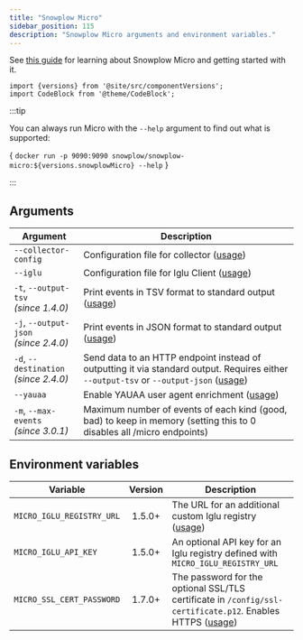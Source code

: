 ```yaml
---
title: "Snowplow Micro"
sidebar_position: 115
description: "Snowplow Micro arguments and environment variables."
---
```


See [this guide](/docs/data-product-studio/data-quality/snowplow-micro/index.md) for learning about Snowplow Micro and getting started with it.


```mdx-code-block
import {versions} from '@site/src/componentVersions';
import CodeBlock from '@theme/CodeBlock';
```

:::tip

You can always run Micro with the `--help` argument to find out what is supported:

<CodeBlock language="bash">{
`docker run -p 9090:9090 snowplow/snowplow-micro:${versions.snowplowMicro} --help`
}</CodeBlock>

:::

## Arguments

| Argument                                 | Description                                                                                                                                                           |
| ---------------------------------------- | --------------------------------------------------------------------------------------------------------------------------------------------------------------------- |
| `--collector-config`                     | Configuration file for collector ([usage](/docs/data-product-studio/data-quality/snowplow-micro/advanced-usage/index.md#adding-custom-collector-configuration))       |
| `--iglu`                                 | Configuration file for Iglu Client ([usage](/docs/data-product-studio/data-quality/snowplow-micro/advanced-usage/index.md#adding-custom-iglu-resolver-configuration)) |
| `-t`, `--output-tsv`<br/>_(since 1.4.0)_ | Print events in TSV format to standard output ([usage](/docs/data-product-studio/data-quality/snowplow-micro/basic-usage/index.md#exporting-events))           |
| `-j`, `--output-json`<br/>_(since 2.4.0)_ | Print events in JSON format to standard output ([usage](/docs/data-product-studio/data-quality/snowplow-micro/basic-usage/index.md#exporting-events))           |
| `-d`, `--destination`<br/>_(since 2.4.0)_ | Send data to an HTTP endpoint instead of outputting it via standard output. Requires either `--output-tsv` or `--output-json` ([usage](/docs/data-product-studio/data-quality/snowplow-micro/basic-usage/index.md#exporting-events))           |
| `--yauaa` | Enable YAUAA user agent enrichment ([usage](/docs/data-product-studio/data-quality/snowplow-micro/configuring-enrichments/index.md#yauaa-yet-another-user-agent-analyzer)) |
| `-m`, `--max-events`<br/>_(since 3.0.1)_ | Maximum number of events of each kind (good, bad) to keep in memory (setting this to 0 disables all /micro endpoints) |

## Environment variables

| Variable                  | Version | Description                                                                                                                                                                                               |
| ------------------------- | :-----: | --------------------------------------------------------------------------------------------------------------------------------------------------------------------------------------------------------- |
| `MICRO_IGLU_REGISTRY_URL` | 1.5.0+  | The URL for an additional custom Iglu registry ([usage](/docs/data-product-studio/data-quality/snowplow-micro/adding-schemas/index.md#pointing-micro-to-an-iglu-registry))                                |
| `MICRO_IGLU_API_KEY`      | 1.5.0+  | An optional API key for an Iglu registry defined with `MICRO_IGLU_REGISTRY_URL`                                                                                                                           |
| `MICRO_SSL_CERT_PASSWORD` | 1.7.0+  | The password for the optional SSL/TLS certificate in `/config/ssl-certificate.p12`. Enables HTTPS ([usage](/docs/data-product-studio/data-quality/snowplow-micro/advanced-usage/index.md#enabling-https)) |
